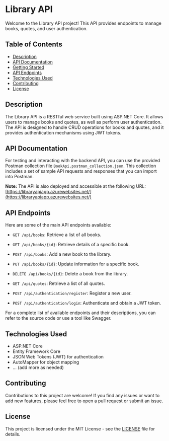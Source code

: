 # Library API

Welcome to the Library API project! This API provides endpoints to manage books, quotes, and user authentication.

## Table of Contents

- [Description](#description)
- [API Documentation](#api-documentation)
- [Getting Started](#getting-started)
- [API Endpoints](#api-endpoints)
- [Technologies Used](#technologies-used)
- [Contributing](#contributing)
- [License](#license)

## Description

The Library API is a RESTful web service built using ASP.NET Core. It allows users to manage books and quotes, as well as perform user authentication. The API is designed to handle CRUD operations for books and quotes, and it provides authentication mechanisms using JWT tokens.

## API Documentation

For testing and interacting with the backend API, you can use the provided Postman collection file `BookApi.postman_collection.json`. This collection includes a set of sample API requests and responses that you can import into Postman.

**Note:** The API is also deployed and accessible at the following URL: [https://libraryapiapp.azurewebsites.net/](https://libraryapiapp.azurewebsites.net/)



## API Endpoints

Here are some of the main API endpoints available:

- `GET /api/books`: Retrieve a list of all books.
- `GET /api/books/{id}`: Retrieve details of a specific book.
- `POST /api/books`: Add a new book to the library.
- `PUT /api/books/{id}`: Update information for a specific book.
- `DELETE /api/books/{id}`: Delete a book from the library.

- `GET /api/quotes`: Retrieve a list of all quotes.
  
- `POST /api/authentication/register`: Register a new user.
- `POST /api/authentication/login`: Authenticate and obtain a JWT token.

For a complete list of available endpoints and their descriptions, you can refer to the source code or use a tool like Swagger.

## Technologies Used

- ASP.NET Core
- Entity Framework Core
- JSON Web Tokens (JWT) for authentication
- AutoMapper for object mapping
- ... (add more as needed)

## Contributing

Contributions to this project are welcome! If you find any issues or want to add new features, please feel free to open a pull request or submit an issue.

## License

This project is licensed under the MIT License - see the [LICENSE](LICENSE) file for details.
